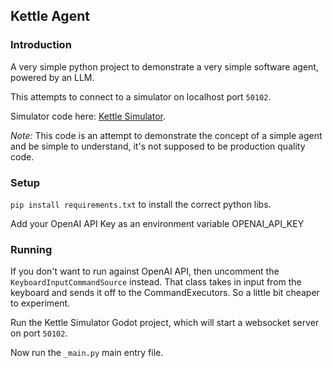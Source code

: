 ## Kettle Agent

### Introduction
A very simple python project to demonstrate a very simple software agent, powered by an LLM.

This attempts to connect to a simulator on localhost port `50102`.

Simulator code here: [Kettle Simulator](https://github.com/iputabraininit/KettleSimulator.git).

_Note:_ This code is an attempt to demonstrate the concept of a simple agent and be simple to understand, it's not supposed to be production quality code.

### Setup
`pip install requirements.txt` to install the correct python libs.

Add your OpenAI API Key as an environment variable OPENAI_API_KEY

### Running 
If you don't want to run against OpenAI API, then uncomment the `KeyboardInputCommandSource` instead.
That class takes in input from the keyboard and sends it off to the CommandExecutors. So a little bit cheaper to experiment.

Run the Kettle Simulator Godot project, which will start a websocket server on port `50102`.

Now run the `_main.py` main entry file.
